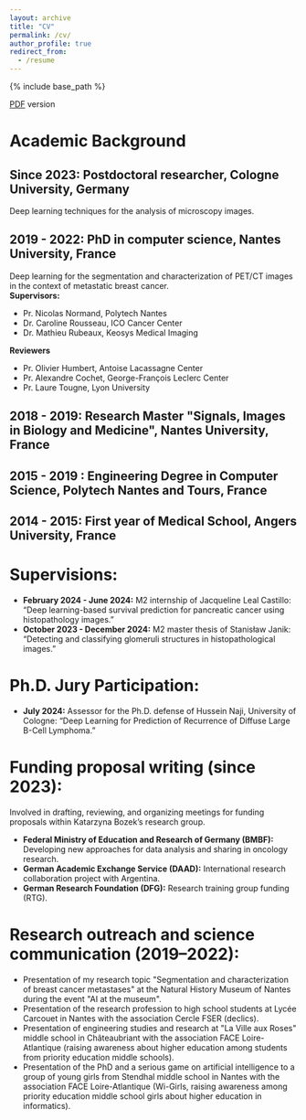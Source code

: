```yaml
---
layout: archive
title: "CV"
permalink: /cv/
author_profile: true
redirect_from:
  - /resume
---
```


{% include base_path %}

[PDF](/files/CV_nmoreau.pdf) version

# Academic Background

## Since 2023: Postdoctoral researcher, Cologne University, Germany 
Deep learning techniques for the analysis of microscopy images.
## 2019 - 2022: PhD in computer science, Nantes University, France
Deep learning for the segmentation and characterization of PET/CT images in the context of metastatic breast cancer.  
**Supervisors:**
* Pr. Nicolas Normand, Polytech Nantes
* Dr. Caroline Rousseau, ICO Cancer Center
* Dr. Mathieu Rubeaux, Keosys Medical Imaging  

**Reviewers**
* Pr. Olivier Humbert, Antoise Lacassagne Center 
* Pr. Alexandre Cochet, George-François Leclerc Center
* Pr. Laure Tougne, Lyon University

## 2018 - 2019: Research Master "Signals, Images in Biology and Medicine", Nantes University, France 

## 2015 - 2019 : Engineering Degree in Computer Science, Polytech Nantes and Tours, France

## 2014 - 2015: First year of Medical School, Angers University, France



# Supervisions:
* **February 2024 - June 2024:** M2 internship of Jacqueline Leal Castillo: “Deep learning-based survival prediction for pancreatic cancer using histopathology images.”
* **October 2023 - December 2024:** M2 master thesis of Stanisław Janik: “Detecting and classifying glomeruli structures in histopathological images.”

# Ph.D. Jury Participation:
* **July 2024:** Assessor for the Ph.D. defense of Hussein Naji, University of Cologne: “Deep Learning for Prediction of Recurrence of Diffuse Large B-Cell Lymphoma.”

# Funding proposal writing (since 2023):
Involved in drafting, reviewing, and organizing meetings for funding proposals within Katarzyna Bozek’s research group.
* **Federal Ministry of Education and Research of Germany (BMBF):** Developing new approaches for data analysis and sharing in oncology research.
* **German Academic Exchange Service (DAAD):** International research collaboration project with Argentina.
* **German Research Foundation (DFG):** Research training group funding (RTG).

# Research outreach and science communication (2019–2022):
* Presentation of my research topic "Segmentation and characterization of breast cancer metastases" at the Natural History Museum of Nantes during the event "AI at the museum".
* Presentation of the research profession to high school students at Lycée Carcouet in Nantes with the association Cercle FSER (declics).
* Presentation of engineering studies and research at "La Ville aux Roses" middle school in Châteaubriant with the association FACE Loire-Atlantique (raising awareness about higher education among students from priority education middle schools).
* Presentation of the PhD and a serious game on artificial intelligence to a group of young girls from Stendhal middle school in Nantes with the association FACE Loire-Atlantique (Wi-Girls, raising awareness among priority education middle school girls about higher education in informatics).

